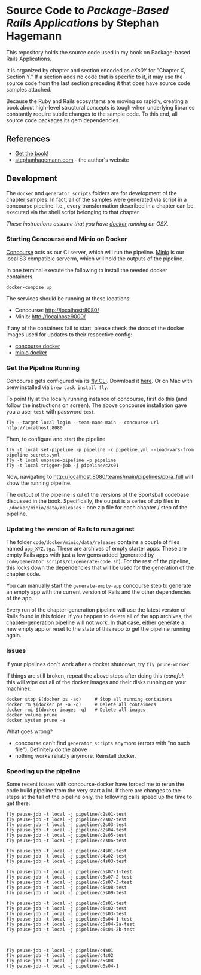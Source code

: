 # Source Code to _Package-Based Rails Applications_ by Stephan Hagemann

This repository holds the source code used in my book on Package-based Rails Applications.

It is organized by chapter and section encoded as _cXs0Y_ for "Chapter X, Section Y." If a section adds no code that is
specific to it, it may use the source code from the last section preceding it that does have source code samples attached.

Because the Ruby and Rails ecosystems are moving so rapidly, creating a book about high-level structural concepts is
tough when underlying libraries constantly require subtle changes to the sample code. To this end, all source code packages its gem dependencies.

## References

* [Get the book!](https://leanpub.com/package-based-rails-applications)
* [stephanhagemann.com](http://stephanhagemann.com) - the author's website

## Development

The `docker` and `generator_scripts` folders are for development of the chapter samples. In fact, all of the samples
were generated via script in a concourse pipeline. I.e., every transformation described in a chapter
can be executed via the shell script belonging to that chapter.

*These instructions assume that you have [docker](https://www.docker.com/) running on OSX.*

### Starting Concourse and Minio on Docker

[Concourse](https://github.com/concourse/concourse) acts as our CI server, which will run the pipeline.
[Minio](https://github.com/minio/minio) is our local S3 compatible serverm, which will hold the outputs of the pipeline.

In one terminal execute the following to install the needed docker containers.
~~~~~~~~
docker-compose up
~~~~~~~~

The services should be running at these locations:

* Concourse: [http://localhost:8080/](http://localhost:8080/)
* Minio: [http://localhost:9000/](http://localhost:9000/)

If any of the containers fail to start, please check the docs of the docker images used for updates to their respective config:

* [concourse docker](https://github.com/concourse/concourse-docker)
* [minio docker](https://github.com/minio/minio)

### Get the Pipeline Running

Concourse gets configured via its [fly CLI](https://concourse-ci.org/fly.html). Download it [here](https://concourse-ci.org/download.html). Or on Mac with brew installed via `brew cask install fly`.

To point fly at the locally running instance of concourse, first do this (and follow the instructions on screen). The above concourse installation gave you a user `test` with password `test`.
~~~~~~~~
fly --target local login --team-name main --concourse-url http://localhost:8080
~~~~~~~~

Then, to configure and start the pipeline
~~~~~~~~
fly -t local set-pipeline -p pipeline -c pipeline.yml --load-vars-from  pipeline-secrets.yml
fly -t local unpause-pipeline -p pipeline
fly -t local trigger-job -j pipeline/c2s01
~~~~~~~~

Now, navigating to [http://localhost:8080/teams/main/pipelines/pbra_full](http://localhost:8080/teams/main/pipelines/pbra_full) will show the running pipeline.

The output of the pipeline is *all* of the versions of the Sportsball codebase discussed in the book. Specifically, the output is a series of zip files in `./docker/minio/data/releases` - one zip file for each chapter / step of the pipeline.

### Updating the version of Rails to run against

The folder `code/docker/minio/data/releases` contains a couple of files named `app_XYZ.tgz`. These are archives of empty starter apps. These are empty Rails apps with just a few gems added (generated by `code/generator_scripts/ci/generate-code.sh`). For the rest of the pipeline, this locks down the dependencies that will be used for the generation of the chapter code.

You can manually start the `generate-empty-app` concourse step to generate an empty app with the current version of Rails and the other dependencies of the app.

Every run of the chapter-generation pipeline will use the latest version of Rails found in this folder. If you happen to delete all of the app archives, the chapter-generation pipeline will not work. In that case, either generate a new empty app or reset to the state of this repo to get the pipeline running again.

### Issues

If your pipelines don't work after a docker shutdown, try `fly prune-worker`.

If things are still broken, repeat the above steps after doing this (*careful*: this will wipe out all of the docker images and their disks running on your machine):
~~~~~~~~
docker stop $(docker ps -aq)     # Stop all running containers
docker rm $(docker ps -a -q)     # Delete all containers
docker rmi $(docker images -q)   # Delete all images
docker volume prune
docker system prune -a
~~~~~~~~

What goes wrong?

* concourse can't find `generator_scripts` anymore (errors with "no such file"). Definitely do the above
* nothing works reliably anymore. Reinstall docker.


### Speeding up the pipeline

Some recent issues with concourse-docker have forced me to rerun the code build pipeline from the very start a lot. If there are changes to the steps at the tail of the pipeline only, the following calls speed up the time to get there:

```
fly pause-job -t local -j pipeline/c2s01-test
fly pause-job -t local -j pipeline/c2s02-test
fly pause-job -t local -j pipeline/c2s03-test
fly pause-job -t local -j pipeline/c2s04-test
fly pause-job -t local -j pipeline/c2s05-test
fly pause-job -t local -j pipeline/c2s06-test

fly pause-job -t local -j pipeline/c4s01-test
fly pause-job -t local -j pipeline/c4s02-test
fly pause-job -t local -j pipeline/c4s03-test

fly pause-job -t local -j pipeline/c5s07-1-test
fly pause-job -t local -j pipeline/c5s07-2-test
fly pause-job -t local -j pipeline/c5s07-3-test
fly pause-job -t local -j pipeline/c5s08-test
fly pause-job -t local -j pipeline/c5s09-test

fly pause-job -t local -j pipeline/c6s01-test
fly pause-job -t local -j pipeline/c6s02-test
fly pause-job -t local -j pipeline/c6s03-test
fly pause-job -t local -j pipeline/c6s04-1-test
fly pause-job -t local -j pipeline/c6s04-2a-test
fly pause-job -t local -j pipeline/c6s04-2b-test



fly pause-job -t local -j pipeline/c4s01
fly pause-job -t local -j pipeline/c4s02
fly pause-job -t local -j pipeline/c5s08
fly pause-job -t local -j pipeline/c6s04-1
```
